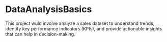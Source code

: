 # DataAnalysisBasics
This project wuld involve analyze a sales dataset to understand trends, identify key performance indicators (KPIs), and provide actionable insights that can help in decision-making.
